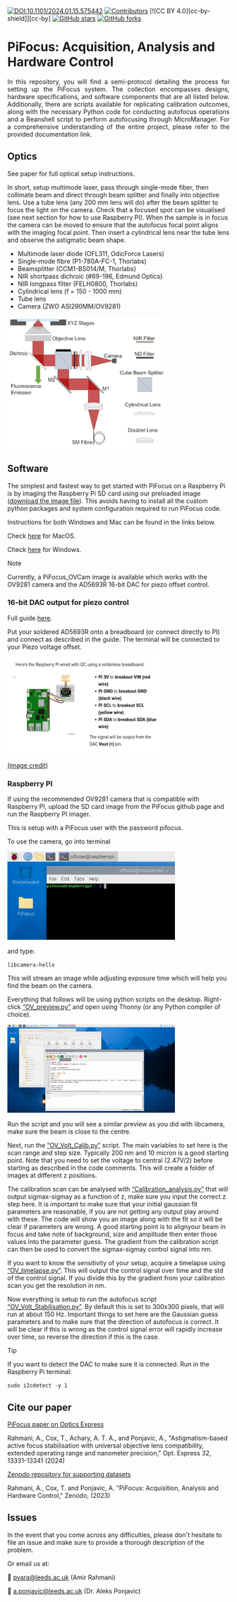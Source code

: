 [![DOI:10.1101/2024.01.15.575442](http://img.shields.io/badge/DOI-10.1364/OE.520845-B31B1B.svg)](<https://doi.org/10.1364/OE.520845>)
[![Contributors](https://img.shields.io/github/contributors-anon/PonjavicLab/PiFocus)](https://github.com/PonjavicLab/PiFocus/graphs/contributors)
[![CC BY 4.0][cc-by-shield]][cc-by]
[![GitHub stars](https://img.shields.io/github/stars/PonjavicLab/PiFocus?style=social)](https://github.com/PonjavicLab/PiFocus/)
[![GitHub forks](https://img.shields.io/github/forks/PonjavicLab/PiFocus?style=social)](https://github.com/PonjavicLab/PiFocus/)

# PiFocus: Acquisition, Analysis and Hardware Control

<p align="justify">
In this repository, you will find a semi-protocol detailing the process for setting up the PiFocus system. The collection encompasses designs, hardware specifications, and software components that are all listed below. Additionally, there are scripts available for replicating calibration outcomes, along with the necessary Python code for conducting autofocus operations and a Beanshell script to perform autofocusing through MicroManager. For a comprehensive understanding of the entire project, please refer to the provided documentation link.
</p>

## Optics
See paper for full optical setup instructions.

In short, setup multimode laser, pass through single-mode fiber, then collimate beam and direct through beam splitter and finally into objective lens. Use a tube lens (any 200 mm lens will do) after the beam splitter to focus the light on the camera. Check that a focused spot can be visualised (see next section for how to use Raspberry PI). When the sample is in focus the camera can be moved to ensure that the autofocus focal point aligns with the imaging focal point. Then insert a cylindrical lens near the tube lens and observe the astigmatic beam shape. 

- Multimode laser diode (OFL311, OdicForce Lasers)
- Single-mode fibre (P1-780A-FC-1, Thorlabs)
- Beamsplitter (CCM1-BS014/M, Thorlabs)
- NIR shortpass dichroic (#69-196, Edmund Optics)
- NIR longpass filter (FELH0800, Thorlabs)
- Cylindrical lens (f = 150 - 1000 mm)
- Tube lens
- Camera (ZWO ASI290MM/OV9281)

<img src="https://github.com/PonjavicLab/PiFocus/blob/main/SI_Figures/S4.png" width="360" height="300">

## Software
The simplest and fastest way to get started with PiFocus on a Raspberry Pi is by imaging the Raspberry Pi SD card using our preloaded image ([download the image file](https://leeds365-my.sharepoint.com/:u:/g/personal/phyapona_leeds_ac_uk/EXfXRBo5S5NMkREcIQCHJQ4B3cDREjjXeYYMZ3RC_1PfZw?e=JTbmnT)).
This avoids having to install all the custom python packages and system configuration required to run PiFocus code.

Instructions for both Windows and Mac can be found in the links below.

Check [here](https://medium.com/@reishim0731/transferring-the-raspberry-pi-os-to-a-micro-sd-card-on-the-mac-terminal-b572266bf79b) for MacOS.

Check [here](https://raspberry-projects.com/pi/pi-operating-systems/win32diskimager) for Windows.

> [!NOTE]
> Currently, a PiFocus_OVCam image is available which works with the OV9281 camera and the AD5693R 16-bit DAC for piezo offset control.


### 16-bit DAC output for piezo control

Full guide [here](https://learn.adafruit.com/adafruit-ad5693r-16-bit-dac-breakout-board/circuitpython-and-python).

Put your soldered AD5693R onto a breadboard (or connect directly to PI) and connect as described in the guide. The terminal will be connected to your Piezo voltage offset.

<img src="https://github.com/PonjavicLab/PiFocus/blob/main/SI_Figures/Picture1.png" width="360" height="220">

[(image credit)](https://www.mouser.com/datasheet/2/737/adafruit_ad5693r_16_bit_dac_breakout_board-3402554.pdf)

### Raspberry PI
If using the recommended OV9281 camera that is compatible with Raspberry PI, upload the SD card image from the PiFocus github page and run the Raspberry PI imager. 
 
This is setup with a PiFocus user with the password pifocus. 
 
To use the camera, go into terminal 

<img src="https://github.com/PonjavicLab/PiFocus/blob/main/SI_Figures/Pic2.png" width="380" height="200">

and type:

```
libcamera-hello 
```
This will stream an image while adjusting exposure time which will help you find the beam on the camera. 
 
Everything that follows will be using python scripts on the desktop. 
Right-click [“OV_preview.py”](https://github.com/PonjavicLab/PiFocus/blob/main/PiFocus_OVCam/OV_preview.py) and open using Thonny (or any Python compiler of choice).

<img src="https://github.com/PonjavicLab/PiFocus/blob/main/SI_Figures/Picture3.png" width="380" height="200">

Run the script and you will see a similar preview as you did with libcamera, make sure the beam is close to the centre. 
 
Next, run the [“OV_Volt_Calib.py”](https://github.com/PonjavicLab/PiFocus/blob/main/PiFocus_OVCam/OV_Volt_Calib.py) script. The main variables to set here is the scan range and step size. Typically 200 nm and 10 micron is a good starting point. Note that you need to set the voltage to central (2.47V/2) before starting as described in the code comments. This will create a folder of images at different z positions. 
 
The calibration scan can be analysed with [“Calibration_analysis.py”](https://github.com/PonjavicLab/PiFocus/blob/main/PiFocus_OVCam/Calibration_Analysis.py) that will output sigmax-sigmay as a function of z, make sure you input the correct z step here. It is important to make sure that your initial gaussian fit parameters are reasonable, if you are not getting any output play around with these. The code will show you an image along with the fit so it will be clear if parameters are wrong. A good starting point is to alignyour beam in focus and take note of background, size and amplitude then enter those values into the parameter guess. The gradient from the calibration script can then be used to convert the sigmax-sigmay control signal into nm.
 
If you want to know the sensitivity of your setup, acquire a timelapse using [“OV_timelapse.py”](https://github.com/PonjavicLab/PiFocus/blob/main/PiFocus_OVCam/OV_Timelapse.py). This will output the control signal over time and the std of the control signal. If you divide this by the gradient from your calibration scan you get the resolution in nm. 

Now everything is setup to run the autofocus script [“OV_Volt_Stabilisation.py”](https://github.com/PonjavicLab/PiFocus/blob/main/PiFocus_OVCam/OV_Volt_Stabilisation.py). By default this is set to 300x300 pixels, that will run at about 150 Hz. Important things to set here are the Gaussian guess parameters and to make sure that the direction of autofocus is correct. It will be clear if this is wrong as the control signal error will rapidly increase over time, so reverse the direction if this is the case.  

[comment]: <> (To get the MAX5216 SPI DAC to work with the Raspberry Pi.)
[comment]: <> (```)
[comment]: <> (sudo apt-get install i2c-tools)
[comment]: <> (pip3 install adafruit-blinka)
[comment]: <> (sudo pip3 install adafruit-circuitpython-mcp4725)
[comment]: <> (```)

> [!TIP]
> If you want to detect the DAC to make sure it is connected. Run in the Raspberry Pi terminal:

```
sudo i2cdetect -y 1
```

## Cite our paper
[PiFocus paper on Optics Express](https://opg.optica.org/oe/fulltext.cfm?uri=oe-32-8-13331&id=548369)

Rahmani, A., Cox, T., Achary, A. T. A., and Ponjavic, A., "Astigmatism-based active focus stabilisation with universal objective lens compatibility, extended operating range and nanometer precision," Opt. Express 32, 13331-13341 (2024)

[Zenodo repository for supporting datasets](https://zenodo.org/doi/10.5281/zenodo.10726262)

Rahmani, A., Cox, T. and Ponjavic, A. "PiFocus: Acquisition, Analysis and Hardware Control," Zenodo, (2023)

## Issues
In the event that you come across any difficulties, please don't hesitate to file an issue and make sure to provide a thorough description of the problem.

Or email us at:

📧 pyara@leeds.ac.uk (Amir Rahmani)

📧 a.ponjavic@leeds.ac.uk (Dr. Aleks Ponjavic)
